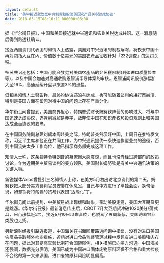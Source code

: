 ```yaml
---
layout: default
title: "美中接近就放宽中兴制裁和取消美国农产品关税达成协议"
date: 2018-05-15T08:16:11.000000+08:00
---
```


据《华尔街日报》，中国和美国接近就中兴通讯和农业关税达成共识。这一消息随后得到路透社确认。

接近两国谈判代表团的知情人士透露，美国对中兴通讯的制裁解除，将换来中国不再对包括大豆在內、价值数十亿美元的美国农產品征收针对「232调查」的惩罚关税。

相关共识还包括：中国可能会放宽对美国农產品的非关税限制(例如进口质量检查等)，以及中国会加速对高通收购恩智浦半导体案的审核。恩智浦闻讯股价涨幅扩大至16%，高通延续开盘以来逾3%的涨幅。

但相关知情人士警告称，最终的协议还没有达成，也可能随着谈判的进行而崩溃，特別是美国方面在如何对待中国的问题上存在严重分化。

华尔街见闻曾提到，美国商界担心，特朗普受财长姆努钦阵营的影响过大，将与中国迅速达成协议，选择削减贸易赤字，放弃使中国在知识產权和投资规则上和美国达成全面协议的要求。

在中国国务院副总理刘鹤本周赴美之际，特朗普突然示好中国，上周日在推特发文称，习近平主席和他正在共同工作，为中兴通讯提供一条快速恢覆业务的途径，否则中国流失太多工作岗位，他已指示商务部完成这项工作。

知情人士称，这条推特令特朗普的幕僚圈大感震惊，而且也没有经过跨部门的政策讨论。作为近期美中贸易谈判的美方领队，美国财长姆努钦是有关中兴通讯决策的关键人物。

新锐媒体Axios曾援引三名知情人士称，在美方5月初出访北京谈判的第二天，姆努钦把大部分美方谈判官员安排在休息室，自己与中方进行了单独会面。换句话说，姆努钦将特朗普的贸易代表团“边缘化”了。

华尔街见闻此前提到，中美贸易战出现缓和跡象，带动美股走高，美国大豆期货更是跳涨。《华尔街日报》最新消息传出后，CBOT 7月大豆期货冲破1020美分/蒲式耳，日內涨幅近2%，接近5月10日以来高位，也脱离了五周新低，美国跨国农业类股也走扬。

另新浪财经援引路透报道，中国海关在书面回覆路透问询中指出，没有对进口美国农產品采取额外检查措施，近期对进口食品监督管理过程中发现有进口美国猪肉存在问题，据此对其提高查验比例符合国际惯例，相关措施已向美方沟通。中国海关还强调，数据充分表明，美国已成为中国进口固体废物原料环保不合格和重大检疫不合格的第一大来源国，进口废物原料风险明显偏高。


